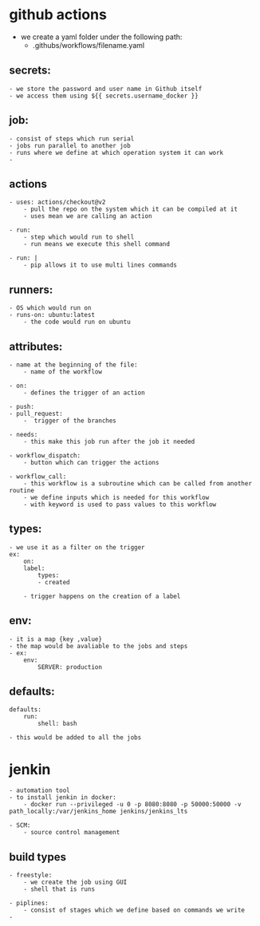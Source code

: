 # github actions 
- we create a yaml folder under the following path:
    - .githubs/workflows/filename.yaml 

## secrets:
    - we store the password and user name in Github itself 
    - we access them using ${{ secrets.username_docker }}

## job:
    - consist of steps which run serial 
    - jobs run parallel to another job 
    - runs where we define at which operation system it can work 
    -     

## actions
    - uses: actions/checkout@v2
        - pull the repo on the system which it can be compiled at it 
        - uses mean we are calling an action 

    - run:
        - step which would run to shell  
        - run means we execute this shell command

    - run: |
        - pip allows it to use multi lines commands 

## runners:
    - OS which would run on 
    - runs-on: ubuntu:latest 
        - the code would run on ubuntu  

## attributes:
    - name at the beginning of the file:
        - name of the workflow

    - on:
        - defines the trigger of an action 

    - push:
    - pull_request:
        -  trigger of the branches 

    - needs:
        - this make this job run after the job it needed 

    - workflow_dispatch:
        - button which can trigger the actions 

    - workflow_call:
        - this workflow is a subroutine which can be called from another routine
        - we define inputs which is needed for this workflow 
        - with keyword is used to pass values to this workflow 


## types:
    - we use it as a filter on the trigger 
    ex:
        on:
        label:
            types:
            - created

        - trigger happens on the creation of a label 

## env:
    - it is a map {key ,value}
    - the map would be avaliable to the jobs and steps 
    - ex:
        env:
            SERVER: production

## defaults:
    defaults:
        run:
            shell: bash 

    - this would be added to all the jobs 

# jenkin
    - automation tool 
    - to install jenkin in docker:
        - docker run --privileged -u 0 -p 8080:8080 -p 50000:50000 -v path_locally:/var/jenkins_home jenkins/jenkins_lts

    - SCM:
        - source control management 

## build types 
    - freestyle:
        - we create the job using GUI
        - shell that is runs 

    - piplines:
        - consist of stages which we define based on commands we write  
    - 